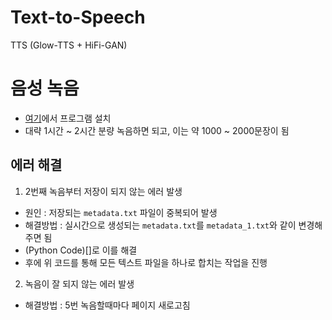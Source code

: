# Text-to-Speech
TTS (Glow-TTS + HiFi-GAN)
# 음성 녹음
- [여기](https://drive.google.com/file/d/1qWWBVerugPedNvaUbqYqwPhbIvWXnFxN/view?usp=sharing)에서 프로그램 설치<br>
- 대략 1시간 ~ 2시간 분량 녹음하면 되고, 이는 약 1000 ~ 2000문장이 됨
## 에러 해결
1. 2번째 녹음부터 저장이 되지 않는 에러 발생
  - 원인 : 저장되는 `metadata.txt` 파일이 중복되어 발생
  - 해결방법 : 실시간으로 생성되는 `metadata.txt`를 `metadata_1.txt`와 같이 변경해주면 됨
  - (Python Code)[]로 이를 해결
  - 후에 위 코드를 통해 모든 텍스트 파일을 하나로 합치는 작업을 진행
2. 녹음이 잘 되지 않는 에러 발생
  - 해결방법 : 5번 녹음할때마다 페이지 새로고침
